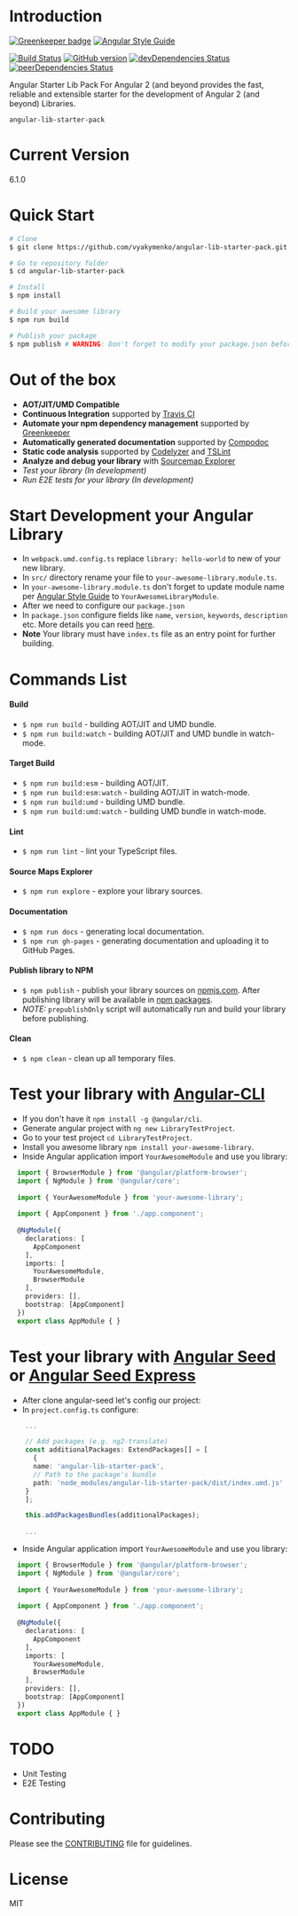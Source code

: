 # Introduction

[![Greenkeeper badge](https://badges.greenkeeper.io/vyakymenko/angular-lib-starter-pack.svg)](https://greenkeeper.io/)
[![Angular Style Guide](https://mgechev.github.io/angular2-style-guide/images/badge.svg)](https://angular.io/styleguide)

[![Build Status](https://travis-ci.org/vyakymenko/angular-lib-starter-pack.svg?branch=master)](https://travis-ci.org/vyakymenko/angular-lib-starter-pack)
[![GitHub version](https://badge.fury.io/gh/vyakymenko%2Fangular-lib-starter-pack.svg)](https://badge.fury.io/gh/vyakymenko%2Fangular-lib-starter-pack)
[![devDependencies Status](https://david-dm.org/vyakymenko/angular-lib-starter-pack/dev-status.svg)](https://david-dm.org/vyakymenko/angular-lib-starter-pack?type=dev)
[![peerDependencies Status](https://david-dm.org/vyakymenko/angular-lib-starter-pack/peer-status.svg)](https://david-dm.org/vyakymenko/angular-lib-starter-pack?type=peer)

Angular Starter Lib Pack For Angular 2 (and beyond provides the fast, reliable and extensible starter for the development of Angular 2 (and beyond)  Libraries.


`angular-lib-starter-pack`

# Current Version
6.1.0

# Quick Start
```bash
# Clone
$ git clone https://github.com/vyakymenko/angular-lib-starter-pack.git

# Go to repository folder
$ cd angular-lib-starter-pack

# Install
$ npm install

# Build your awesome library
$ npm run build

# Publish your package
$ npm publish # WARNING: Don't forget to modify your package.json before publishing
```

# Out of the box
- **AOT/JIT/UMD Compatible**
- **Continuous Integration** supported by [Travis CI](https://travis-ci.org/)
- **Automate your npm dependency management** supported by [Greenkeeper](https://greenkeeper.io/)
- **Automatically generated documentation** supported by [Compodoc](https://github.com/compodoc/compodoc)
- **Static code analysis** supported by [Codelyzer](https://github.com/mgechev/codelyzer) and [TSLint](https://palantir.github.io/tslint/)
- **Analyze and debug your library** with [Sourcemap Explorer](https://www.npmjs.com/package/source-map-explorer) 
- *Test your library (In development)*
- *Run E2E tests for your library (In development)*

# Start Development your Angular Library

 - In `webpack.umd.config.ts` replace `library: hello-world` to new of your new library.
 - In `src/` directory rename your file to `your-awesome-library.module.ts`.
 - In `your-awesome-library.module.ts` don't forget to update module name per [Angular Style Guide](https://angular.io/guide/styleguide) to `YourAwesomeLibraryModule`.
 - After we need to configure our `package.json`
 - In `package.json` configure fields like `name`, `version`, `keywords`, `description` etc. More details you can reed [here](https://docs.npmjs.com/files/package.json).
 - **Note** Your library must have `index.ts` file as an entry point for further building.
 
# Commands List
#### Build
 - `$ npm run build` - building AOT/JIT and UMD bundle.
 - `$ npm run build:watch` - building AOT/JIT and UMD bundle in watch-mode.
#### Target Build
 - `$ npm run build:esm` - building AOT/JIT.
 - `$ npm run build:esm:watch` - building AOT/JIT in watch-mode.
 - `$ npm run build:umd` - building UMD bundle.
 - `$ npm run build:umd:watch` - building UMD bundle in watch-mode.
####  Lint
 - `$ npm run lint` - lint your TypeScript files.
#### Source Maps Explorer
 - `$ npm run explore` - explore your library sources.
#### Documentation
 - `$ npm run docs` - generating local documentation.
 - `$ npm run gh-pages` - generating documentation and uploading it to GitHub Pages.
#### Publish library to NPM
 - `$ npm publish` - publish your library sources on [npmjs.com](https://www.npmjs.com/). After publishing library will be available in [npm packages](https://www.npmjs.com/package/angular-lib-starter-pack).
 - *NOTE:* `prepublishOnly` script will automatically run and build your library before publishing.
#### Clean
 - `$ npm clean` - clean up all temporary files. 
 
# Test your library with [Angular-CLI](https://cli.angular.io)
 - If you don't have it `npm install -g @angular/cli`.
 - Generate angular project with `ng new LibraryTestProject`.
 - Go to your test project `cd LibraryTestProject`.
 - Install you awesome library `npm install your-awesome-library`.
 - Inside Angular application import `YourAwesomeModule` and use you library:
 ```ts
   import { BrowserModule } from '@angular/platform-browser';
   import { NgModule } from '@angular/core';
   
   import { YourAwesomeModule } from 'your-awesome-library';
   
   import { AppComponent } from './app.component';
   
   @NgModule({
     declarations: [
       AppComponent
     ],
     imports: [
       YourAwesomeModule,
       BrowserModule
     ],
     providers: [],
     bootstrap: [AppComponent]
   })
   export class AppModule { }
  ```

# Test your library with [Angular Seed](https://github.com/mgechev/angular-seed) or [Angular Seed Express](https://github.com/vyakymenko/angular-seed-express)
 - After clone angular-seed let's config our project:
 - In `project.config.ts` configure:
 ```ts 
     ...
 
     // Add packages (e.g. ng2-translate)
     const additionalPackages: ExtendPackages[] = [
       {
       name: 'angular-lib-starter-pack',
       // Path to the package's bundle
       path: 'node_modules/angular-lib-starter-pack/dist/index.umd.js'
     }
     ];
 
     this.addPackagesBundles(additionalPackages);
     
     ...
 ```
  - Inside Angular application import `YourAwesomeModule` and use you library:
  ```ts
    import { BrowserModule } from '@angular/platform-browser';
    import { NgModule } from '@angular/core';
    
    import { YourAwesomeModule } from 'your-awesome-library';
    
    import { AppComponent } from './app.component';
    
    @NgModule({
      declarations: [
        AppComponent
      ],
      imports: [
        YourAwesomeModule,
        BrowserModule
      ],
      providers: [],
      bootstrap: [AppComponent]
    })
    export class AppModule { }
   ```
 
# TODO
 - Unit Testing
 - E2E Testing

# Contributing

Please see the [CONTRIBUTING](https://github.com/mgechev/angular-seed/blob/master/.github/CONTRIBUTING.md) file for guidelines.

# License

MIT

